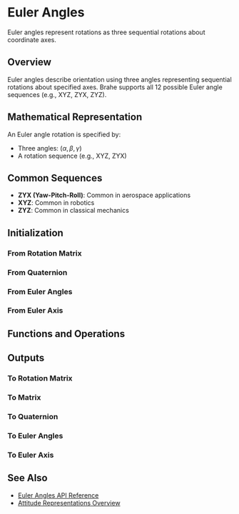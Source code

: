 # Euler Angles

Euler angles represent rotations as three sequential rotations about coordinate axes.

## Overview

Euler angles describe orientation using three angles representing sequential rotations about specified axes. Brahe supports all 12 possible Euler angle sequences (e.g., XYZ, ZYX, ZYZ).

## Mathematical Representation

An Euler angle rotation is specified by:

- Three angles: $(\alpha, \beta, \gamma)$
- A rotation sequence (e.g., XYZ, ZYX)

## Common Sequences

- **ZYX (Yaw-Pitch-Roll)**: Common in aerospace applications
- **XYZ**: Common in robotics
- **ZYZ**: Common in classical mechanics

## Initialization

### From Rotation Matrix

### From Quaternion

### From Euler Angles

### From Euler Axis

## Functions and Operations

## Outputs

### To Rotation Matrix

### To Matrix

### To Quaternion

### To Euler Angles

### To Euler Axis

## See Also

- [Euler Angles API Reference](../../library_api/attitude/euler_angles.md)
- [Attitude Representations Overview](index.md)

